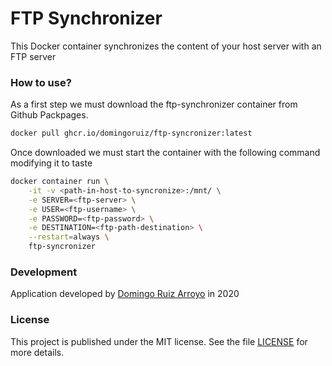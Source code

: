 # FTP Synchronizer
This Docker container synchronizes the content of your host server with an FTP server

### How to use?
As a first step we must download the ftp-synchronizer container from Github Packpages.
```bash
docker pull ghcr.io/domingoruiz/ftp-syncronizer:latest
```
Once downloaded we must start the container with the following command modifying it to taste
```bash
docker container run \
    -it -v <path-in-host-to-syncronize>:/mnt/ \
    -e SERVER=<ftp-server> \
    -e USER=<ftp-username> \
    -e PASSWORD=<ftp-password> \
    -e DESTINATION=<ftp-path-destination> \
    --restart=always \
    ftp-syncronizer
```
### Development
Application developed by [Domingo Ruiz Arroyo](https://doming.es/) in 2020

### License
This project is published under the MIT license. See the file [LICENSE](../master/LICENSE) for more details.